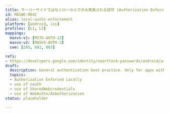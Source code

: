 ```yaml
---
title: サーバーサイドではなくローカルでのみ実施される認可 (Authorization Enforced Only Locally Instead of on the Server-side)
id: MASWE-0042
alias: local-authz-enforcement
platform: [android, ios]
profiles: [L1, L2]
mappings:
  masvs-v1: [MSTG-AUTH-12]
  masvs-v2: [MASVS-AUTH-2]
  cwe: [285, 602, 863]

refs:
- https://developers.google.com/identity/smartlock-passwords/android/associate-apps-and-sites
draft:
  description: General authentication best practice. Only for apps with connection.
  topics:
  - Authorization Enforced Locally
  - use of oauth
  - use of SharedWebcredentials
  - use of WebAuthn/ASAuthorization
status: placeholder

---
```


